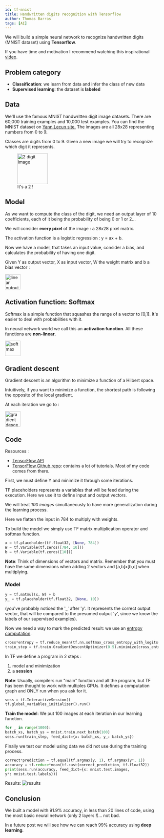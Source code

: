 ```yaml
---
id: tf-mnist
title: Handwritten digits recognition with Tensorflow
author: Thomas Barras
tags: [AI]
---
```


We will build a simple neural network to recognize handwritten digits (MNIST dataset) using **Tensorflow**.

<!--truncate-->

If you have time and motivation I recommend watching this inspirational <a href="https://www.youtube.com/watch?v=vq2nnJ4g6N0">video</a>.

## Problem category

- **Classification**: we learn from data and infer the class of new data
- **Supervised learning**: the dataset is **labeled**

## Data

We'll use the famous MNIST handwritten digit image datasets. There are 60,000 training examples and 10,000 test examples.
You can find the MNIST dataset on <a href="http://yann.lecun.com/exdb/mnist/">Yann Lecun site.</a>
The images are all 28x28 representing numbers from 0 to 9.

Classes are digits from 0 to 9. Given a new image we will try to recognize which digit it represents.

<figure>
  <img src="/img/2016-12-10-tf-mnist/mnist-2.png" height="100" width="100" alt="2 digit image" />
  <figcaption>It's a 2 !</figcaption>
</figure>

## Model

As we want to compute the class of the digit, we need an output layer of 10 coefficients, each of it being the probability of being 0 or 1 or 2...

We will consider **every pixel** of the image : a 28x28 pixel matrix.

The activation function is a logistic regression : y = ax + b.

Now we have a model, that takes an input value, consider a bias, and calculates the probability of having one digit.

Given Y as output vector, X as input vector, W the weight matrix and b a bias vector :

<img src="/img/2016-12-10-tf-mnist/linear.png" height="50" alt="linear output" />

## Activation function: Softmax

Softmax is a simple function that squashes the range of a vector to [0,1]. It's easier to deal with probabilities with it.

In neural network world we call this an **activation function**. All these functions are **non-linear**.

<img  src="/img/2016-12-10-tf-mnist/softmax.png" height="50" alt="softmax" />

## Gradient descent

Gradient descent is an algorithm to minimize a function of a Hilbert space.

Intuitively, if you want to minimize a function, the shortest path is following the opposite of the local gradient.

At each iteration we go to :

<img src="/img/2016-12-10-tf-mnist/gradient_descent.png" height="50" alt="gradient descent" />

## Code

Resources :

- <a href="https://www.tensorflow.org/api_docs/python/">TensorFlow API</a>
- <a href="https://github.com/tensorflow/tensorflow">TensorFlow Github repo</a>: contains a lot of tutorials. Most of my code comes from there.

First, we must define Y and minimize it through some iterations.

TF placeholders represents a variables that will be feed during the execution. Here we use it to define input
and output vectors.

We will treat _100 images_ simultaneously to have more generalization during the learning process.

Here we flatten the input in 784 to multiply with weights.

To build the model we simply use TF matrix multiplication operator and softmax function.

```python
x = tf.placeholder(tf.float32, [None, 784])
W = tf.Variable(tf.zeros([784, 10]))
b = tf.Variable(tf.zeros([10]))
```

**Note**:
Think of dimensions of vectors and matrix. Remember that you must have the same dimensions when adding 2 vectors and
[a,b]x[b,c] when multiplying.

### Model

```python
y = tf.matmul(x, W) + b
y_ = tf.placeholder(tf.float32, [None, 10])
```

(you've probably noticed the '\_' after 'y'. It represents the correct output vector, that will be compared to the
presumed output 'y', since we know the labels of our supervised examples).

Now we need a way to mark the predicted result: we use an <u>entropy computation</u>.

```python
cross*entropy = tf.reduce_mean(tf.nn.softmax_cross_entropy_with_logits(y, y*))
train_step = tf.train.GradientDescentOptimizer(0.5).minimize(cross_entropy)
```

In TF we define a program in 2 steps :

1. model and minimization
2. a **session**

**Note**: Usually, compilers run "main" function and all the program, but TF has been thought to work with multiples GPUs. It defines a computation graph and ONLY run when you ask for it.

```python
sess = tf.InteractiveSession()
tf.global_variables_initializer().run()
```

**Train the model**: We put 100 images at each iteration in our learning function.

```python
for _ in range(1000):
batch_xs, batch_ys = mnist.train.next_batch(100)
sess.run(train_step, feed_dict={x: batch_xs, y_: batch_ys})
```

Finally we test our model using data we did not use during the training process.

```python
correct*prediction = tf.equal(tf.argmax(y, 1), tf.argmax(y*, 1))
accuracy = tf.reduce*mean(tf.cast(correct_prediction, tf.float32))
print(sess.run(accuracy, feed_dict={x: mnist.test.images,
y*: mnist.test.labels}))
```

Results:
<img src="/img/2016-12-10-tf-mnist/tf-exec.png" alt="results" />

## Conclusion

We built a model with 91.9% accuracy, in less than 20 lines of code, using the most basic neural network (only 2 layers !)... not bad.

In a future post we will see how we can reach 99% accuracy using **deep learning**.
